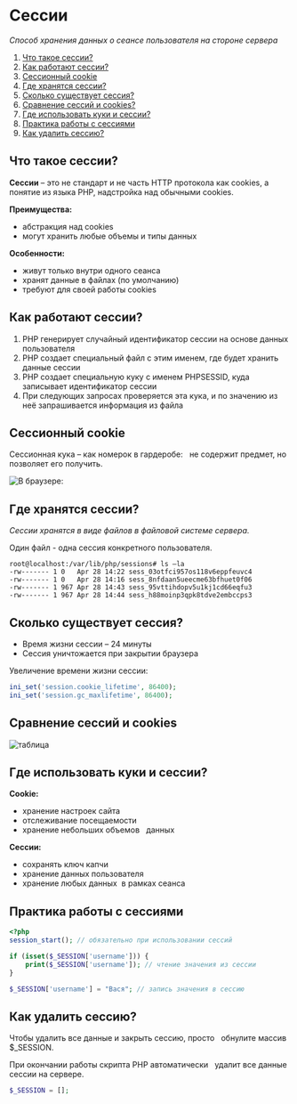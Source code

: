 # Сессии

_Способ хранения данных о сеансе пользователя на стороне сервера_

1. [Что такое сессии?](#1)
2. [Как работают сессии?](#2)
3. [Сессионный cookie](#3)
4. [Где хранятся сессии?](#4)
5. [Сколько существует сессия?](#5)
6. [Сравнение сессий и cookies?](#6)
7. [Где использовать куки и сессии?](#7)
8. [Практика работы с сессиями](#8)
9. [Как удалить сессию?](#9)

<a name="1"><h2>Что такое сессии?</h2></a>

**Сессии** – это не стандарт и не часть HTTP протокола как cookies, а  понятие из языка PHP, надстройка над обычными cookies.  

**Преимущества:**
- абстракция над cookies
- могут хранить любые объемы и типы данных

**Особенности:**
- живут только внутри одного сеанса
- хранят данные в файлах (по умолчанию)
- требуют для своей работы cookies

<a name="2"><h2>Как работают сессии?</h2></a>

1. PHP генерирует случайный идентификатор сессии на основе данных пользователя
2. PHP создает специальный файл с этим именем, где будет хранить данные сессии 
3. PHP создает специальную куку с именем PHPSESSID, куда записывает идентификатор сессии
4. При следующих запросах проверяется эта кука, и по значению из неё запрашивается информация из файла

<a name="3"><h2>Сессионный cookie</h2></a>

Сессионная кука – как номерок в гардеробе:   не содержит предмет, но позволяет его получить.

![В браузере:](../master/img/Screenshot_2.png)

<a name="4"><h2>Где хранятся сессии?</h2></a>

_Сессии хранятся в виде файлов в файловой системе сервера._

Один файл - одна сессия конкретного пользователя.

```
root@localhost:/var/lib/php/sessions# ls –la  
-rw------- 1 0   Apr 28 14:22 sess_03otfci957os118v6eppfeuvc4  
-rw------- 1 0   Apr 28 14:16 sess_8nfdaan5ueecme63bfhuet0f06  
-rw------- 1 967 Apr 28 14:43 sess_95vttihdopv5u1kj1cd66eqfu3  
-rw------- 1 967 Apr 28 14:44 sess_h88moinp3qpk8tdve2embccps3  
```

<a name="5"><h2>Сколько существует сессия?</h2></a>

- Время жизни сессии – 24 минуты
- Сессия уничтожается при закрытии браузера 

Увеличение времени жизни сессии:

```php
ini_set('session.cookie_lifetime', 86400);
ini_set('session.gc_maxlifetime', 86400);
```

<a name="6"><h2>Сравнение сессий и cookies</h2></a>

![таблица](../master/img/Screenshot_3.png)

<a name="7"><h2>Где использовать куки и сессии?</h2></a>

**Cookie:**
- хранение настроек сайта
- отслеживание посещаемости
- хранение небольших объемов   данных

**Сессии:**
- сохранять ключ капчи
- хранение данных пользователя
- хранение любых данных  в рамках сеанса

<a name="8"><h2>Практика работы с сессиями</h2></a>

```php
<?php
session_start(); // обязательно при использовании сессий

if (isset($_SESSION['username'])) {
	print($_SESSION['username']); // чтение значения из сессии
}

$_SESSION['username'] = "Вася"; // запись значения в сессию
```

<a name="9"><h2>Как удалить сессию?</h2></a>

Чтобы удалить все данные и закрыть сессию, просто   обнулите массив $_SESSION.   

При окончании работы скрипта PHP автоматически   удалит все данные сессии на сервере.

```php
$_SESSION = [];
```


